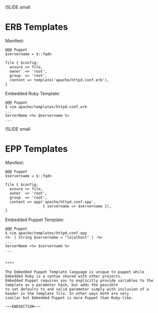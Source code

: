 !SLIDE small
# ERB Templates

Manifest:

    @@@ Puppet
    $servername = $::fqdn

    file { $config:
      ensure => file,
      owner  => 'root',
      group  => 'root',
      content => template('apache/httpd.conf.erb'),
    }

Embedded Ruby Template:

    @@@ Puppet
    $ vim apache/templates/httpd.conf.erb
    ...
    ServerName <%= @servername %>
    ...


!SLIDE small
# EPP Templates

Manifest:

    @@@ Puppet
    $servername = $::fqdn

    file { $config:
      ensure => file,
      owner  => 'root',
      group  => 'root',
      content => epp('apache/httpd.conf.epp',
                     { servername => $servername }),
    }

Embedded Puppet Template:

    @@@ Puppet
    $ vim apache/templates/httpd.conf.epp
    <%- | String $servername = "localhost" | -%>
    ...
    ServerName <%= $servername %>
    ...


~~~SECTION:handouts~~~

****

The Embedded Puppet Template language is unique to puppet while Embedded Ruby is a syntax shared with other projects.
Embedded Puppet requires you to explicitly provide variables to the template as a parameter hash, but adds the possible
to set defaults to and valid parameter simply with inclusion of a header in the template file. In other ways both are very
similar but Embedded Puppet is more Puppet than Ruby-like.

~~~ENDSECTION~~~
